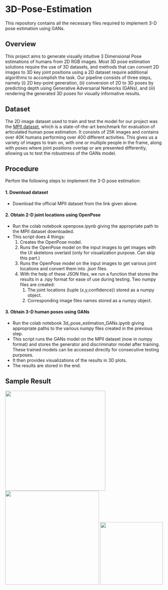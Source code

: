 # 3D-Pose-Estimation
This repository contains all the necessary files required to implement  3-D pose estimation using GANs.

## Overview
This project aims to generate visually intuitive 3 Dimensional Pose estimations of humans from 2D RGB images. Most 3D pose estimation solutions require the use of 3D datasets, and methods that can convert 2D images to 3D key joint positions using a 2D dataset require additional algorithms to accomplish the task. Our pipeline consists of three steps, namely (i) 2D key-point generation, (ii) conversion of 2D to 3D poses by predicting depth using Generative Adversarial Networks (GANs), and (iii) rendering the generated 3D poses for visually informative results. 

## Dataset
The 2D image dataset used to train and test the model for our project was the [MPII dataset](http://human-pose.mpi-inf.mpg.de/#overview), which is a state-of-the-art benchmark for evaluation of articulated human pose estimation. It consists of 25K images and contains over 40K humans performing over 400 different activities. This gives us a variety of images to train on, with one or multiple people in the frame, along with poses where joint positions overlap or are presented differently, allowing us to test the robustness of the GANs model.


## Procedure
Perfom the following steps to implement the 3-D pose estimation:
#### 1. Download dataset
- Download the official MPII dataset from the link given above.
#### 2. Obtain 2-D joint locations using OpenPose
- Run the colab notebook openpose.ipynb giving the appropriate path to the MPII dataset downloaded.
- This script does 4 things:
    1) Creates the OpenPose model.
    2) Runs the OpenPose model on the input images to get images with the UI skeletons overlaid (only for visualization purpose. Can skip this part.)
    3) Runs the OpenPose model on the input images to get various joint locations and convert them into .json files.   
    4) With the help of these JSON files, we run a function that stores the results in a .npy format for ease of use during testing. Two numpy files are created:
        1) The joint locations (tuple (x,y,confidence)) stored as a numpy object.
        2) Corresponding image files names stored as a numpy object.
#### 3. Obtain 3-D human poses using GANs
- Run the colab notebook 3d_pose_estimation_GANs.ipynb giving appropriate paths to the various numpy files created in the previous step.
- This script runs the GANs model on the MPII dataset (now in numpy format) and stores the generator and discriminator model after training. These trained models can be accessed directly for consecutive testing purposes.
- It then provides visualizations of the results in 3D plots. 
- The results are stored in the end.

## Sample Result
<p>
    <img src="Results/img6_orig.png" width="320">
    <img src="Results/img6_2d.png" width="300">
    <img src="Results/img6_3d.png" width="200">
</p> 



